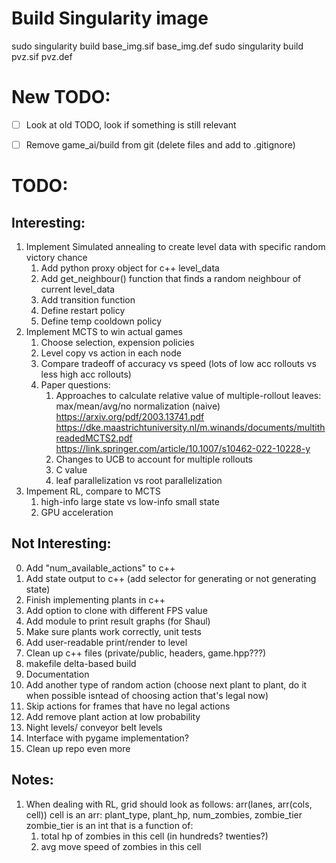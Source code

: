 # Build Singularity image
sudo singularity build base_img.sif base_img.def
sudo singularity build pvz.sif pvz.def




# New TODO:

- [ ] Look at old TODO, look if something is still relevant
- [ ] Remove game_ai/build from git (delete files and add to .gitignore)







# TODO:

## Interesting:
1. Implement Simulated annealing to create level data with specific random victory chance
    1. Add python proxy object for c++ level_data
    2. Add get_neighbour() function that finds a random neighbour of current level_data
    3. Add transition function
    4. Define restart policy
    5. Define temp cooldown policy
2. Implement MCTS to win actual games
    1. Choose selection, expension policies
    2. Level copy vs action in each node
    3. Compare tradeoff of accuracy vs speed (lots of low acc rollouts vs less high acc rollouts)
    4. Paper questions:
        1. Approaches to calculate relative value of multiple-rollout leaves: max/mean/avg/no normalization (naive)
            https://arxiv.org/pdf/2003.13741.pdf
            https://dke.maastrichtuniversity.nl/m.winands/documents/multithreadedMCTS2.pdf
            https://link.springer.com/article/10.1007/s10462-022-10228-y
        2. Changes to UCB to account for multiple rollouts
        3. C value 
        4. leaf parallelization vs root parallelization
3. Impement RL, compare to MCTS
    1. high-info large state vs low-info small state
    2. GPU acceleration


## Not Interesting:
0. Add "num_available_actions" to c++
1. Add state output to c++ (add selector for generating or not generating state)
2. Finish implementing plants in c++
3. Add option to clone with different FPS value
4. Add module to print result graphs (for Shaul)
5. Make sure plants work correctly, unit tests
6. Add user-readable print/render to level
7. Clean up c++ files (private/public, headers, game.hpp???)
8. makefile delta-based build
9. Documentation
10. Add another type of random action (choose next plant to plant, do it when possible isntead of choosing action that's legal now)
11. Skip actions for frames that have no legal actions
12. Add remove plant action at low probability
13. Night levels/ conveyor belt levels
14. Interface with pygame implementation?
15. Clean up repo even more

## Notes:
1. When dealing with RL, grid should look as follows:
arr(lanes, arr(cols, cell))
cell is an arr: plant_type, plant_hp, num_zombies, zombie_tier
zombie_tier is an int that is a function of:
    1. total hp of zombies in this cell (in hundreds? twenties?)
    2. avg move speed of zombies in this cell
